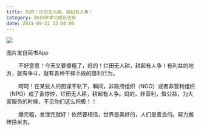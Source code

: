 ```yaml
---
title: 妈的！烂田无人耕，耕起有人争！
category: 2019年学习成长进步
date: 2021-09-21 13:00:00
---
```


![](https://markdown-1301532546.cos.ap-guangzhou.myqcloud.com/peipei_blog/20210921145825.jpeg)  

图片发自简书App

        不好意思！今天又要爆粗了，妈的！烂田无人耕，耕起有人争！有利益的地方，就有争斗，就有各种不择手段的趋利行为。

        呵呵！在某些人的图谋不轨下，瞬间，非政府组织（NGO）或者非营利组织（NPO）成了香饽饽，烂田无人耕，耕起有人争。妈的，非营利，做公益，为大家服务的时候，不见你们这么积极！！

        爆完粗，发泄完就好！依然要相信，世界是美好的，人们是善良的。努力搬砖挣米去。